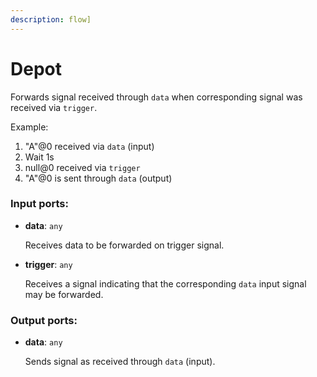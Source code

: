 ```yaml
---
description: flow]
---
```


# Depot

Forwards signal received through `data` when corresponding signal was received via `trigger`.

Example:
1. "A"@0 received via `data` (input)
2. Wait 1s
3. null@0 received via `trigger`
4. "A"@0 is sent through `data` (output)

### Input ports:

* __data__: `any`

    Receives data to be forwarded on trigger signal.


* __trigger__: `any`

    Receives a signal indicating that the corresponding `data` input signal may be forwarded.

### Output ports:

* __data__: `any`

    Sends signal as received through `data` (input).

